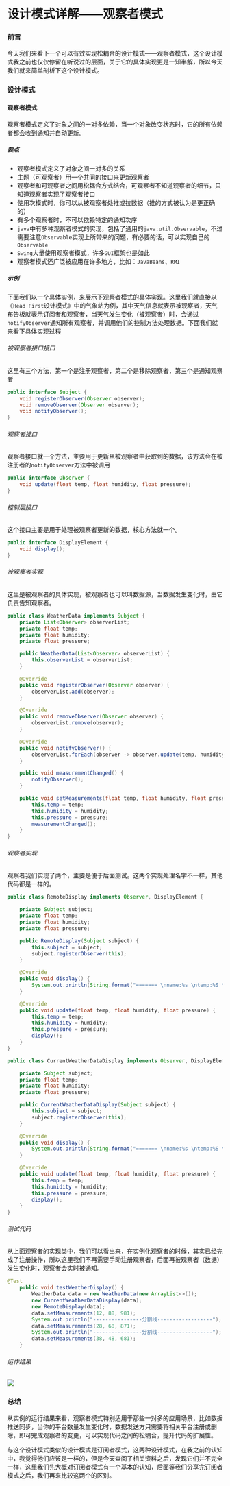# 设计模式详解——观察者模式

### 前言

今天我们来看下一个可以有效实现松耦合的设计模式——观察者模式，这个设计模式我之前也仅仅停留在听说过的层面，关于它的具体实现更是一知半解，所以今天我们就来简单剖析下这个设计模式。

### 设计模式

#### 观察者模式

观察者模式定义了对象之间的一对多依赖，当一个对象改变状态时，它的所有依赖者都会收到通知并自动更新。

##### 要点

- 观察者模式定义了对象之间一对多的关系
- 主题（可观察者）用一个共同的接口来更新观察者
- 观察者和可观察者之间用松耦合方式结合，可观察者不知道观察者的细节，只知道观察者实现了观察者接口
- 使用次模式时，你可以从被观察者处推或拉数据（推的方式被认为是更正确的）
- 有多个观察者时，不可以依赖特定的通知次序
- `java`中有多种观察者模式的实现，包括了通用的`java.util.Observable`，不过需要注意`Observable`实现上所带来的问题，有必要的话，可以实现自己的`Observable`
- `Swing`大量使用观察者模式，许多`GUI`框架也是如此
- 观察者模式还广泛被应用在许多地方，比如：`JavaBeans`、`RMI`

##### 示例

下面我们以一个具体实例，来展示下观察者模式的具体实现。这里我们就直接以《`Head First`设计模式》中的气象站为例，其中天气信息就表示被观察者，天气布告板就表示订阅者和观察者，当天气发生变化（被观察者）时，会通过`notifyObserver`通知所有观察者，并调用他们的控制方法处理数据。下面我们就来看下具体实现过程

###### 被观察者接口接口

这里有三个方法，第一个是注册观察者，第二个是移除观察者，第三个是通知观察者

```java
public interface Subject {
    void registerObserver(Observer observer);
    void removeObserver(Observer observer);
    void notifyObserver();
}
```

###### 观察者接口

观察者接口就一个方法，主要用于更新从被观察者中获取到的数据，该方法会在被注册者的`notifyObserver`方法中被调用

```java
public interface Observer {
    void update(float temp, float humidity, float pressure);
}
```

###### 控制层接口

这个接口主要是用于处理被观察者更新的数据，核心方法就一个。

```java
public interface DisplayElement {
    void display();
}
```

###### 被观察者实现

这里是被观察者的具体实现，被观察者也可以叫数据源，当数据发生变化时，由它负责告知观察者。

```java
public class WeatherData implements Subject {
    private List<Observer> observerList;
    private float temp;
    private float humidity;
    private float pressure;

    public WeatherData(List<Observer> observerList) {
        this.observerList = observerList;
    }

    @Override
    public void registerObserver(Observer observer) {
        observerList.add(observer);
    }

    @Override
    public void removeObserver(Observer observer) {
        observerList.remove(observer);
    }

    @Override
    public void notifyObserver() {
        observerList.forEach(observer -> observer.update(temp, humidity, pressure));
    }

    public void measurementChanged() {
        notifyObserver();
    }

    public void setMeasurements(float temp, float humidity, float pressure) {
        this.temp = temp;
        this.humidity = humidity;
        this.pressure = pressure;
        measurementChanged();
    }
}
```

###### 观察者实现

观察者我们实现了两个，主要是便于后面测试。这两个实现处理名字不一样，其他代码都是一样的。

```java
public class RemoteDisplay implements Observer, DisplayElement {

    private Subject subject;
    private float temp;
    private float humidity;
    private float pressure;

    public RemoteDisplay(Subject subject) {
        this.subject = subject;
        subject.registerObserver(this);
    }

    @Override
    public void display() {
        System.out.println(String.format("======= \nname:%s \ntemp:%S \nhumidity:%s \npressure:%s", "remote", temp, humidity, pressure));
    }

    @Override
    public void update(float temp, float humidity, float pressure) {
        this.temp = temp;
        this.humidity = humidity;
        this.pressure = pressure;
        display();
    }
}

```

```java
public class CurrentWeatherDataDisplay implements Observer, DisplayElement {

    private Subject subject;
    private float temp;
    private float humidity;
    private float pressure;

    public CurrentWeatherDataDisplay(Subject subject) {
        this.subject = subject;
        subject.registerObserver(this);
    }

    @Override
    public void display() {
        System.out.println(String.format("======= \nname:%s \ntemp:%S \nhumidity:%s \npressure:%s", "urrentWeatherData", temp, humidity, pressure));
    }

    @Override
    public void update(float temp, float humidity, float pressure) {
        this.temp = temp;
        this.humidity = humidity;
        this.pressure = pressure;
        display();
    }
}
```

###### 测试代码

从上面观察者的实现类中，我们可以看出来，在实例化观察者的时候，其实已经完成了注册操作，所以这里我们不再需要手动注册观察者，后面再被观察者（数据）发生变化时，观察者会实时被通知。

```java
@Test
    public void testWeatherDisplay() {
        WeatherData data = new WeatherData(new ArrayList<>());
        new CurrentWeatherDataDisplay(data);
        new RemoteDisplay(data);
        data.setMeasurements(12, 88, 981);
        System.out.println("----------------分割线------------------");
        data.setMeasurements(28, 68, 871);
        System.out.println("----------------分割线------------------");
        data.setMeasurements(38, 48, 681);
    }
```

###### 运作结果

![](
https://syske-pic-bed.oss-cn-hangzhou.aliyuncs.com/imgs/blog/20211011213343.png)

### 总结

从实例的运行结果来看，观察者模式特别适用于那些一对多的应用场景，比如数据推送同步，当你的平台数量发生变化时，数据发送方只需要将相关平台注册或删除，即可完成观察者的变更，可以实现代码之间的松耦合，提升代码的扩展性。

与这个设计模式类似的设计模式是订阅者模式，这两种设计模式，在我之前的认知中，我觉得他们应该是一样的，但是今天查阅了相关资料之后，发现它们并不完全一样，这里我们先大概对订阅者模式有一个基本的认知，后面等我们分享完订阅者模式之后，我们再来比较这两个的区别。